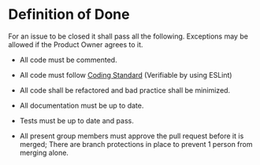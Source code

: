 # Definition of Done
For an issue to be closed it shall pass all the following. Exceptions may be allowed if the Product Owner agrees to it.

- All code must be commented.

- All code must follow [Coding Standard](./CODING_STANDARD.md) (Verifiable by using ESLint)

- All code shall be refactored and bad practice shall be minimized.

- All documentation must be up to date.

- Tests must be up to date and pass.

- All present group members must approve the pull request before it is merged; There are branch protections in place to prevent 1 person from merging alone.